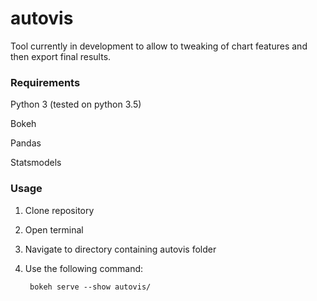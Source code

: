 # autovis

Tool currently in development to allow to tweaking of chart features and then export final results.

### Requirements

Python 3 (tested on python 3.5)

Bokeh

Pandas

Statsmodels

### Usage

1. Clone repository
2. Open terminal
3. Navigate to directory containing autovis folder
4. Use the following command:

        bokeh serve --show autovis/
